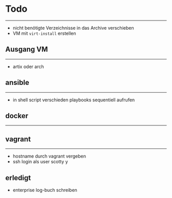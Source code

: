 # Todo
---
- nicht benötigte Verzeichnisse in das Archive verschieben
- VM mit ```virt-install``` erstellen
## Ausgang VM
---
- artix oder arch

## ansible
---
- in shell script verschieden playbooks sequentiell aufrufen 

## docker
---

## vagrant
---
- hostname durch vagrant vergeben
- ssh login als user scotty             y

erledigt
---
- enterprise log-buch schreiben
